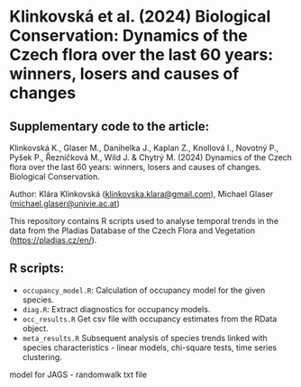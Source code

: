 # Klinkovská et al. (2024) Biological Conservation: Dynamics of the Czech flora over the last 60 years: winners, losers and causes of changes

## Supplementary code to the article: 

Klinkovská K., Glaser M., Danihelka J., Kaplan Z., Knollová I., Novotný P., Pyšek P., Řezníčková M., Wild J. & Chytrý M. (2024) Dynamics of the Czech flora over the last 60 years: winners, losers and causes of changes. Biological Conservation.

Author: Klára Klinkovská (klinkovska.klara@gmail.com), Michael Glaser (michael.glaser@univie.ac.at)

This repository contains R scripts used to analyse temporal trends in the data from the Pladias Database of the Czech Flora and Vegetation (https://pladias.cz/en/).

## R scripts:

* `occupancy_model.R`: Calculation of occupancy model for the given species.
* `diag.R`: Extract diagnostics for occupancy models.
* `occ_results.R` Get csv file with occupancy estimates from the RData object.
* `meta_results.R` Subsequent analysis of species trends linked with species characteristics - linear models, chi-square tests, time series clustering.

model for JAGS - randomwalk txt file
